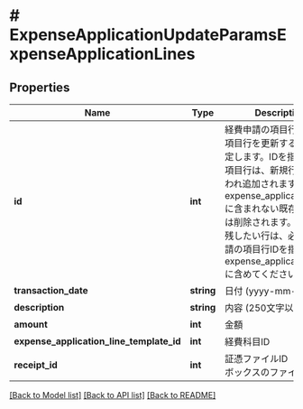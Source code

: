 # # ExpenseApplicationUpdateParamsExpenseApplicationLines

## Properties

Name | Type | Description | Notes
------------ | ------------- | ------------- | -------------
**id** | **int** | 経費申請の項目行ID: 既存項目行を更新する場合に指定します。IDを指定しない項目行は、新規行として扱われ追加されます。また、expense_application_linesに含まれない既存の項目行は削除されます。更新後も残したい行は、必ず経費申請の項目行IDを指定してexpense_application_linesに含めてください。 | [optional]
**transaction_date** | **string** | 日付 (yyyy-mm-dd) | [optional]
**description** | **string** | 内容 (250文字以内) | [optional]
**amount** | **int** | 金額 | [optional]
**expense_application_line_template_id** | **int** | 経費科目ID | [optional]
**receipt_id** | **int** | 証憑ファイルID（ファイルボックスのファイルID） | [optional]

[[Back to Model list]](../../README.md#models) [[Back to API list]](../../README.md#endpoints) [[Back to README]](../../README.md)
